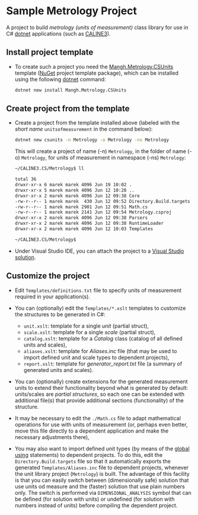 ﻿# Sample Metrology Project

A project to build _metrology (units of measurement)_ class library for use in C#
[dotnet](https://dotnet.microsoft.com/en-us/) applications (such as
[CALINE3](https://github.com/mangh/CALINE3.CS/tree/main/CALINE3)). 


## Install project template

- To create such a project you need the
[Mangh.Metrology.CSUnits](https://www.nuget.org/packages/Mangh.Metrology.CSUnits)
template ([NuGet](https://www.nuget.org/) project template package), which can be installed using
the following [dotnet](https://learn.microsoft.com/en-us/dotnet/core/tools/dotnet) command:

  ```sh
  dotnet new install Mangh.Metrology.CSUnits
  ```

## Create project from the template

- Create a project from the template installed above
(labeled with the _short name_ `unitsofmeasurement` in the command below):

  ```sh
  dotnet new csunits -n Metrology -o Metrology -ns Metrology
  ```
  This will create a project of name (-n) `Metrology`, in the folder of name (-o) `Metrology`,
  for units of measurement in namespace (-ns) `Metrology`:
  ```sh
  ~/CALINE3.CS/Metrology$ ll
  
  total 36
  drwxr-xr-x 6 marek marek 4096 Jun 19 10:02 .
  drwxr-xr-x 5 marek marek 4096 Jun 12 10:28 ..
  drwxr-xr-x 2 marek marek 4096 Jun 12 09:38 Core
  -rw-r--r-- 1 marek marek  430 Jun 12 09:52 Directory.Build.targets
  -rw-r--r-- 1 marek marek 2901 Jun 12 09:51 Math.cs
  -rw-r--r-- 1 marek marek 2141 Jun 12 09:54 Metrology.csproj
  drwxr-xr-x 2 marek marek 4096 Jun 12 09:38 Parsers
  drwxr-xr-x 2 marek marek 4096 Jun 12 09:38 RuntimeLoader
  drwxr-xr-x 2 marek marek 4096 Jun 12 10:03 Templates
  
  ~/CALINE3.CS/Metrology$
  ```

- Under Visual Studio IDE, you can attach the project to a
[Visual Studio solution](https://docs.microsoft.com/en-us/visualstudio/get-started/tutorial-projects-solutions?view=vs-2022).

## Customize the project

- Edit `Templates/definitions.txt` file to specify units of measurement required in your application(s).

- You can (optionally) edit the `Templates/*.xslt` templates to customize the structures to be generated in C#:
    - `unit.xslt`: template for a single _unit_ (partial struct),
    - `scale.xslt`: template for a single _scale_ (partial struct),
    - `catalog.xslt`: template for a _Catalog_ class (catalog of all defined units and scales),
    - `aliases.xslt`: template for _Aliases.inc_ file (that may be used to import defined unit and scale types to dependent projects),
    - `report.xslt`: template for _generator_report.txt_ file (a summary of generated units and scales).

- You can (optionally) create extensions for the generated measurement units to extend their functionality beyond what is generated by default:
units/scales are _partial structures_, so each one can be extended with additional file(s) that provide additional sections (functionality) of the structure.

- It may be necessary to edit the `./Math.cs` file to adapt mathematical operations for use with units of measurement
(or, perhaps even better, move this file directly to a dependent application and make the necessary adjustments there),

- You may also want to import defined unit types (by means of the [global using](https://learn.microsoft.com/en-us/dotnet/csharp/language-reference/keywords/using-directive) statements) to dependent projects.
To do this, edit the `Directory.Build.targets` file so that it automatically exports the generated `Templates/Aliases.inc`
file to dependent projects, whenever the unit library project (`Metrology`) is built.
The advantage of this facility is that you can easily switch between (dimensionally safe) solution that use units od measure and the (faster) solution that use plain numbers only.
The switch is performed via `DIMENSIONAL_ANALYSIS` symbol that can be defined (for solution with units) or undefined (for solution with numbers instead of units) before compiling the dependent project.
